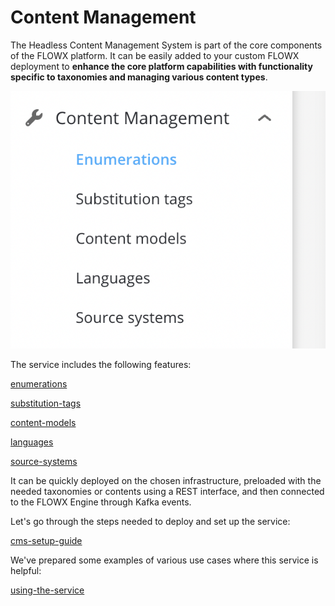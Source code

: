 # Content Management

The Headless Content Management System is part of the core components of the FLOWX platform. It can be easily added to your custom FLOWX deployment to **enhance the core platform capabilities with functionality specific to taxonomies and managing various content types**.

![](../../../img/content_management.png)

The service includes the following features:


[enumerations](enumerations)

[substitution-tags](substitution-tags)

[content-models](content-models)

[languages](languages)

[source-systems](source-systems)

It can be quickly deployed on the chosen infrastructure, preloaded with the needed taxonomies or contents using a REST interface, and then connected to the FLOWX Engine through Kafka events.

Let's go through the steps needed to deploy and set up the service:

[cms-setup-guide](/platform-setup-guide/cms-setup-guide/)

We've prepared some examples of various use cases where this service is helpful:

[using-the-service](using-the-service)
